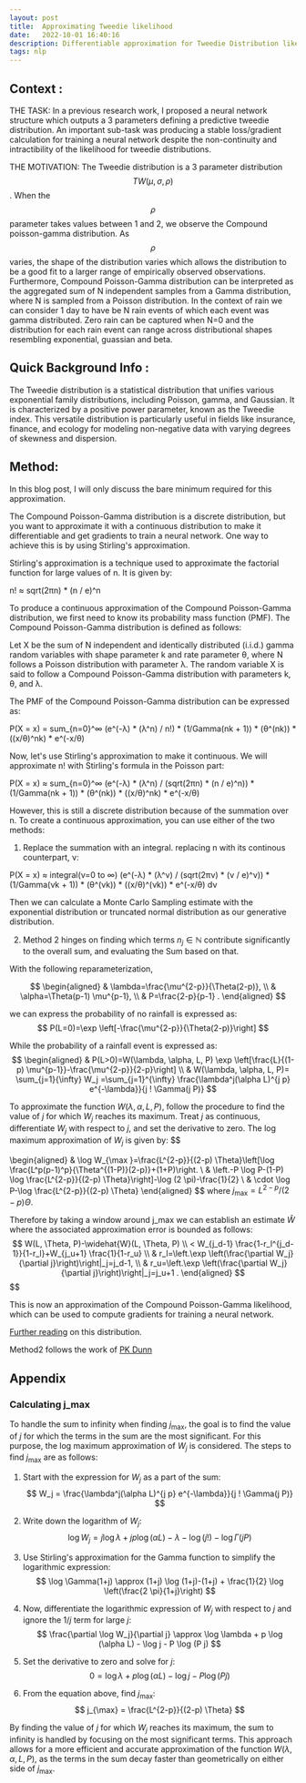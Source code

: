 ```yaml
---
layout: post
title:  Approximating Tweedie likelihood
date:   2022-10-01 16:40:16
description: Differentiable approximation for Tweedie Distribution likelihood
tags: nlp
---
```


## Context :
THE TASK: In a previous research work, I proposed a neural network structure which outputs a 3 parameters defining a predictive tweedie distribution. An important sub-task was producing a stable loss/gradient calculation for training a neural network despite the non-continuity and intractibility of the likelihood for tweedie distributions.


THE MOTIVATION: The Tweedie distribution is a 3 parameter distribution $$TW(\mu, \sigma, \rho )$$. When the $$\rho$$ parameter takes values between 1 and 2, we observe the Compound poisson-gamma distribution. As $$\rho$$ varies, the shape of the distribution varies which allows the distribution to be a good fit to a larger range of empirically observed observations.
Furthermore, Compound Poisson-Gamma distribution can be interpreted as the aggregated sum of N independent samples from a Gamma distribution, where N is sampled from a Poisson distribution. In the context of rain we can consider 1 day to have be N rain events of which each event was gamma distributed. 
Zero rain can be captured when N=0 and the distribution for each rain event can range across distributional shapes resembling exponential, guassian and beta.



## Quick Background Info :

The Tweedie distribution is a statistical distribution that unifies various exponential family distributions, including Poisson, gamma, and Gaussian. It is characterized by a positive power parameter, known as the Tweedie index. This versatile distribution is particularly useful in fields like insurance, finance, and ecology for modeling non-negative data with varying degrees of skewness and dispersion.


## Method: 
In this blog post, I will only discuss the bare minimum required for this approximation.


The Compound Poisson-Gamma distribution is a discrete distribution, but you want to approximate it with a continuous distribution to make it differentiable and get gradients to train a neural network. One way to achieve this is by using Stirling's approximation. 

Stirling's approximation is a technique used to approximate the factorial function for large values of n. It is given by:

n! ≈ sqrt(2πn) * (n / e)^n

To produce a continuous approximation of the Compound Poisson-Gamma distribution, we first need to know its probability mass function (PMF). The Compound Poisson-Gamma distribution is defined as follows:



Let X be the sum of N independent and identically distributed (i.i.d.) gamma random variables with shape parameter k and rate parameter θ, where N follows a Poisson distribution with parameter λ. The random variable X is said to follow a Compound Poisson-Gamma distribution with parameters k, θ, and λ.

The PMF of the Compound Poisson-Gamma distribution can be expressed as:

P(X = x) = sum_{n=0}^∞ (e^(-λ) * (λ^n) / n!) * (1/Gamma(nk + 1)) * (θ^(nk)) * ((x/θ)^nk) * e^(-x/θ)

Now, let's use Stirling's approximation to make it continuous. We will approximate n! with Stirling's formula in the Poisson part:

P(X = x) ≈ sum_{n=0}^∞ (e^(-λ) * (λ^n) / (sqrt(2πn) * (n / e)^n)) * (1/Gamma(nk + 1)) * (θ^(nk)) * ((x/θ)^nk) * e^(-x/θ)

However, this is still a discrete distribution because of the summation over n. To create a continuous approximation, you can use either of the two methods:

1) Replace the summation with an integral. replacing n with its continous counterpart, ν:

P(X = x) ≈ integral(ν=0 to ∞) (e^(-λ) * (λ^ν) / (sqrt(2πν) * (ν / e)^ν)) * (1/Gamma(νk + 1)) * (θ^(νk)) * ((x/θ)^(νk)) * e^(-x/θ) dν

Then we can calculate a Monte Carlo Sampling estimate with the exponential distribution or truncated normal distribution as our generative distribution.

2) Method 2 hinges on finding which terms $n_j\in \mathbb{N}$ contribute significantly to the overall sum, and evaluating the Sum based on that.

With the following reparameterization,

$$
\begin{aligned}
& \lambda=\frac{\mu^{2-p}}{\Theta(2-p)}, \\
& \alpha=\Theta(p-1) \mu^{p-1}, \\
& P=\frac{2-p}{p-1} .
\end{aligned}
$$

we can express the probability of no rainfall is expressed as:
$$
P(L=0)=\exp \left[-\frac{\mu^{2-p}}{\Theta(2-p)}\right]
$$

While the probability of a rainfall event is expressed as:
$$
\begin{aligned}
& P(L>0)=W(\lambda, \alpha, L, P) \exp \left[\frac{L}{(1-p) \mu^{p-1}}-\frac{\mu^{2-p}}{2-p}\right] \\
& W(\lambda, \alpha, L, P)= \sum_{j=1}{\infty} W_j =\sum_{j=1}^{\infty} \frac{\lambda^j(\alpha L)^{j p} e^{-\lambda}}{j ! \Gamma(j P)}
$$

 To approximate the function $W(\lambda, \alpha, L, P)$, follow the procedure to find the value of $j$ for which $W_j$ reaches its maximum. Treat $j$ as continuous, differentiate $W_j$ with respect to $j$, and set the derivative to zero. The log maximum approximation of $W_j$ is given by:
$$

\begin{aligned}
& \log W_{\max }=\frac{L^{2-p}}{(2-p) \Theta}\left[\log \frac{L^p(p-1)^p}{\Theta^{(1-P)}(2-p)}+(1+P)\right. \\
& \left.-P \log P-(1-P) \log \frac{L^{2-p}}{(2-p) \Theta}\right]-\log (2 \pi)-\frac{1}{2} \\
& \cdot \log P-\log \frac{L^{2-p}}{(2-p) \Theta}
\end{aligned}
$$
where $j_{\max }=L^{2-p} /(2-p) \Theta$.

Therefore by taking a window around j_max we can establish an estimate $\widehat{W}$ where the associated approximation error is bounded as follows:
$$
W(L, \Theta, P)-\widehat{W}(L, \Theta, P) \\
< W_{j_d-1} \frac{1-r_l^{j_d-1}}{1-r_l}+W_{j_u+1} \frac{1}{1-r_u} \\
& r_l=\left.\exp \left(\frac{\partial W_j}{\partial j}\right)\right|_j=j_d-1, \\
& r_u=\left.\exp \left(\frac{\partial W_j}{\partial j}\right)\right|_j=j_u+1 .
\end{aligned}
$$
$$





This is now an approximation of the Compound Poisson-Gamma likelihood, which can be used to compute gradients for training a neural network. 

[Further reading](https://www.kybernetika.cz/content/2011/1/15/paper.pdf) on this distribution.

Method2 follows the work of [PK Dunn](https://research.usq.edu.au/download/8969f2b8cd529381e89bd7586e184439777aabdbaabe5c4ed7f7397dcb6bda50/226888/Dunn_Smyth_Stats_and_Comp_v15n4.pdf) 


## Appendix

### Calculating j_max
To handle the sum to infinity when finding $j_{\max}$, the goal is to find the value of $j$ for which the terms in the sum are the most significant. For this purpose, the log maximum approximation of $W_j$ is considered. The steps to find $j_{\max}$ are as follows:

1. Start with the expression for $W_j$ as a part of the sum:
$$
W_j = \frac{\lambda^j(\alpha L)^{j p} e^{-\lambda}}{j ! \Gamma(j P)}
$$

2. Write down the logarithm of $W_j$:
$$
\log W_j = j \log \lambda + j p \log (\alpha L) - \lambda - \log (j !) - \log \Gamma(j P)
$$

3. Use Stirling's approximation for the Gamma function to simplify the logarithmic expression:
$$
\log \Gamma(1+j) \approx (1+j) \log (1+j)-(1+j) + \frac{1}{2} \log \left(\frac{2 \pi}{1+j}\right)
$$

4. Now, differentiate the logarithmic expression of $W_j$ with respect to $j$ and ignore the $1 / j$ term for large $j$:
$$
\frac{\partial \log W_j}{\partial j} \approx \log \lambda + p \log (\alpha L) - \log j - P \log (P j)
$$

5. Set the derivative to zero and solve for $j$:
$$
0 = \log \lambda + p \log (\alpha L) - \log j - P \log (P j)
$$

6. From the equation above, find $j_{\max}$:
$$
j_{\max} = \frac{L^{2-p}}{(2-p) \Theta}
$$

By finding the value of $j$ for which $W_j$ reaches its maximum, the sum to infinity is handled by focusing on the most significant terms. This approach allows for a more efficient and accurate approximation of the function $W(\lambda, \alpha, L, P)$, as the terms in the sum decay faster than geometrically on either side of $j_{\max}$.

